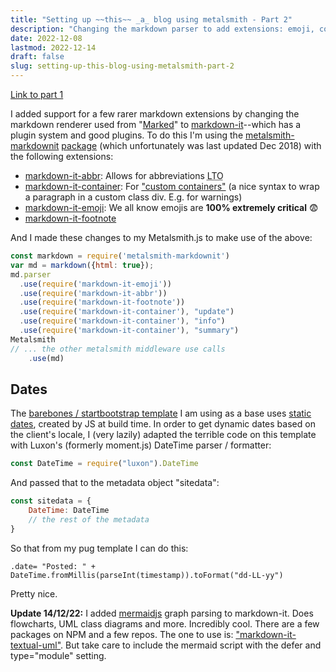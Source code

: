 ```yaml
---
title: "Setting up ~~this~~ _a_ blog using metalsmith - Part 2"
description: "Changing the markdown parser to add extensions: emoji, containers and abbreviations"
date: 2022-12-08
lastmod: 2022-12-14
draft: false
slug: setting-up-this-blog-using-metalsmith-part-2
---
```


[Link to part 1](/posts/setting-up-this-blog-using-metalsmith-part-1)

I added support for a few rarer markdown extensions by changing the markdown renderer used from "[Marked](https://github.com/markedjs/marked)" to [markdown-it](https://github.com/markdown-it)--which has a plugin system and good plugins. To do this I'm using the [metalsmith-markdownit](https://github.com/mayo/metalsmith-markdownit) [package](https://www.npmjs.com/package/metalsmith-markdownit) (which unfortunately was last updated Dec 2018) with the following extensions:

- [markdown-it-abbr](https://github.com/markdown-it/markdown-it-abbr): Allows for abbreviations <abbr title="Like This One">LTO</abbr>
- [markdown-it-container](https://github.com/markdown-it/markdown-it-container): For ["custom containers"](https://github.com/markdown-it/markdown-it-container) (a nice syntax to wrap a paragraph in a custom class div. E.g. for warnings)
- [markdown-it-emoji](https://github.com/markdown-it/markdown-it-emoji): We all know emojis are **100% extremely critical** :fearful:
- [markdown-it-footnote](https://github.com/markdown-it/markdown-it-footnote)

And I made these changes to my Metalsmith.js to make use of the above:

``` js
const markdown = require('metalsmith-markdownit')
var md = markdown({html: true});
md.parser
  .use(require('markdown-it-emoji'))
  .use(require('markdown-it-abbr'))
  .use(require('markdown-it-footnote'))
  .use(require('markdown-it-container'), "update")
  .use(require('markdown-it-container'), "info")
  .use(require('markdown-it-container'), "summary")
Metalsmith
// ... the other metalsmith middleware use calls
    .use(md)
```

## Dates

The [barebones / startbootstrap template](https://github.com/metalsmith/startbootstrap-clean-blog/) I am using as a base uses [static dates](https://github.com/metalsmith/startbootstrap-clean-blog/blob/master/metalsmith.js#L31), created by JS at build time. In order to get dynamic dates based on the client's locale, I (very lazily) adapted the terrible code on this template with Luxon's (formerly moment.js) DateTime parser / formatter:

```js
const DateTime = require("luxon").DateTime
```

And passed that to the metadata object "sitedata":

```js
const sitedata = {
    DateTime: DateTime
    // the rest of the metadata
}
```

So that from my pug template I can do this:

```pug
.date= "Posted: " + DateTime.fromMillis(parseInt(timestamp)).toFormat("dd-LL-yy")
```

Pretty nice.


<span class="update">**Update 14/12/22:** I added [mermaidjs](https://mermaid-js.github.io/) graph parsing to markdown-it. Does flowcharts, UML class diagrams and more. Incredibly cool. There are a few packages on NPM and a few repos. The one to use is: ["markdown-it-textual-uml"](https://github.com/manastalukdar/markdown-it-textual-uml#readme). But take care to include the mermaid script with the defer and type="module" setting.</span>

